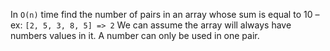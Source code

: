 In `O(n)` time find the number of pairs in an array whose sum is equal to 10 – ex: `[2, 5, 3, 8, 5] => 2`
We can assume the array will always have numbers values in it. A number can only be used in one pair.
